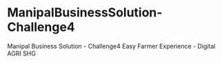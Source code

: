 # ManipalBusinessSolution-Challenge4
Manipal Business Solution - Challenge4 Easy Farmer Experience - Digital AGRI SHG 
